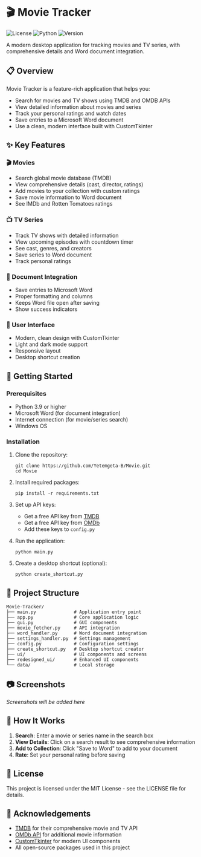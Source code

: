 # 🎬 Movie Tracker

![License](https://img.shields.io/badge/license-MIT-blue.svg)
![Python](https://img.shields.io/badge/python-3.9%2B-brightgreen.svg)
![Version](https://img.shields.io/badge/version-1.0.0-orange.svg)

A modern desktop application for tracking movies and TV series, with comprehensive details and Word document integration.

## 📋 Overview

Movie Tracker is a feature-rich application that helps you:
- Search for movies and TV shows using TMDB and OMDB APIs
- View detailed information about movies and series
- Track your personal ratings and watch dates
- Save entries to a Microsoft Word document
- Use a clean, modern interface built with CustomTkinter

## ✨ Key Features

### 🎬 Movies
- Search global movie database (TMDB)
- View comprehensive details (cast, director, ratings)
- Add movies to your collection with custom ratings
- Save movie information to Word document
- See IMDb and Rotten Tomatoes ratings

### 📺 TV Series
- Track TV shows with detailed information
- View upcoming episodes with countdown timer
- See cast, genres, and creators
- Save series to Word document
- Track personal ratings

### 📝 Document Integration
- Save entries to Microsoft Word
- Proper formatting and columns
- Keeps Word file open after saving
- Show success indicators

### 🌙 User Interface
- Modern, clean design with CustomTkinter
- Light and dark mode support
- Responsive layout
- Desktop shortcut creation

## 🚀 Getting Started

### Prerequisites
- Python 3.9 or higher
- Microsoft Word (for document integration)
- Internet connection (for movie/series search)
- Windows OS

### Installation

1. Clone the repository:
   ```
   git clone https://github.com/Yetemgeta-B/Movie.git
   cd Movie
   ```

2. Install required packages:
   ```
   pip install -r requirements.txt
   ```

3. Set up API keys:
   - Get a free API key from [TMDB](https://www.themoviedb.org/settings/api)
   - Get a free API key from [OMDb](https://www.omdbapi.com/apikey.aspx)
   - Add these keys to `config.py`

4. Run the application:
   ```
   python main.py
   ```

5. Create a desktop shortcut (optional):
   ```
   python create_shortcut.py
   ```

## 📁 Project Structure

```
Movie-Tracker/
├── main.py              # Application entry point
├── app.py               # Core application logic
├── gui.py               # GUI components
├── movie_fetcher.py     # API integration
├── word_handler.py      # Word document integration
├── settings_handler.py  # Settings management
├── config.py            # Configuration settings
├── create_shortcut.py   # Desktop shortcut creator
├── ui/                  # UI components and screens
├── redesigned_ui/       # Enhanced UI components
└── data/                # Local storage
```

## 📷 Screenshots

*Screenshots will be added here*

## 🧠 How It Works

1. **Search**: Enter a movie or series name in the search box
2. **View Details**: Click on a search result to see comprehensive information
3. **Add to Collection**: Click "Save to Word" to add to your document
4. **Rate**: Set your personal rating before saving

## 📝 License

This project is licensed under the MIT License - see the LICENSE file for details.

## 🙏 Acknowledgements

- [TMDB](https://www.themoviedb.org/) for their comprehensive movie and TV API
- [OMDb API](https://www.omdbapi.com/) for additional movie information
- [CustomTkinter](https://github.com/TomSchimansky/CustomTkinter) for modern UI components
- All open-source packages used in this project 